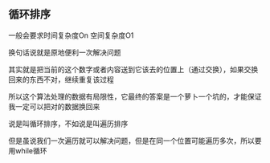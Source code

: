 ## 循环排序

一般会要求时间复杂度On 空间复杂度O1

换句话说就是原地便利一次解决问题

其实就是把当前的这个数字或者内容送到它该去的位置上（通过交换），如果交换回来的东西不对，继续重复该过程

所以这个算法处理的数据有局限性，它最终的答案是一个萝卜一个坑的，才能保证我一定可以把对的数据换回来

说是叫循环排序，不如说是叫遍历排序

但是虽说我们一次遍历就可以解决问题，但是在同一个位置可能遍历多次，所以要用while循环

